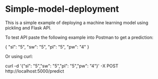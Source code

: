 # Simple-model-deployment

This is a simple example of deploying a machine learning model using pickling and Flask API.

To test API paste the following example into Postman to get a prediction:

{
	"sl": "5",
	"sw": "5",
	"pl": "5",
	"pw": "4"
}

Or using curl:

curl -d '{"sl": "5","sw": "5","pl": "5","pw": "4"}' -X POST http://localhost:5000/predict
